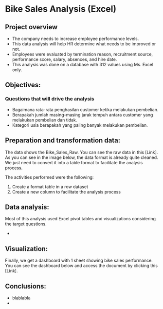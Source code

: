 # Bike Sales Analysis (Excel)

## Project overview

* The company needs to increase employee performance levels.
* This data analysis will help HR determine what needs to be improved or not.
* Employees were evaluated by termination reason, recruitment source, performance score, salary, absences, and hire date.
* This analysis was done on a database with 312 values using Ms. Excel only.

## Objectives:
### Questions that will drive the analysis
* Bagaimana rata-rata penghasilan customer ketika melakukan pembelian.
* Berapakah jumlah masing-masing jarak tempuh antara customer yang melakukan pembelian dan tidak.
* Kategori usia berapakah yang paling banyak melakukan pembelian. 

## Preparation and transformation data:
The data shows the Bike_Sales_Raw. You can see the raw data in this [Link]. As you can see in the image below, the data format is already quite cleaned. We just need to convert it into a table format to facilitate the analysis process.


The activities performed were the following:
1. Create a format table in a row dataset
2. Create a new column to facilitate the analysis process


## Data analysis:
Most of this analysis used Excel pivot tables and visualizations considering the target questions.

* 

## Visualization:
Finally, we get a dashboard with 1 sheet showing bike sales performance. You can see the dashboard below and access the document by clicking this [Link].

## Conclusions:
* blablabla
* 





